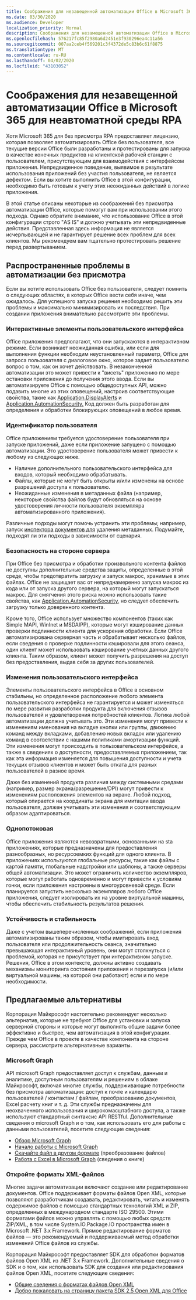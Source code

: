 ```yaml
---
title: Соображения для незавещенной автоматизации Office в Microsoft 365 для неавтоматной среды RPA
ms.date: 03/30/2020
ms.audience: Developer
localization_priority: Normal
description: Соображения для незамещенной автоматизации Office в Microsoft 365 для неавтоматной среды RPA.
ms.openlocfilehash: 576217fc85f2980a6d2451e3f930296ea4c11a56
ms.sourcegitcommit: 007aa2ceb4f569201c3f4372de5c83b6c61f8875
ms.translationtype: MT
ms.contentlocale: ru-RU
ms.lasthandoff: 04/02/2020
ms.locfileid: "43103052"
---
```

# <a name="considerations-for-unattended-automation-of-office-in-the-microsoft-365-for-unattended-rpa-environment"></a>Соображения для незавещенной автоматизации Office в Microsoft 365 для неавтоматной среды RPA

Хотя Microsoft 365 для без присмотра RPA предоставляет лицензию, которая позволяет автоматизировать Office без пользователя, все текущие версии Office были разработаны и протестированы для запуска в качестве конечных продуктов на клиентской рабочей станции с пользователем, присутствующим для взаимодействия с интерфейсом приложения. Непредвиденное поведение, выявимое в результате использования приложений без участия пользователя, не является дефектом. Если вы хотите выполнить Office в этой конфигурации, необходимо быть готовым к учету этих неожиданных действий в логике приложения.

В этой статье описаны некоторые из соображений без присмотра автоматизации Office, которые помогут вам при использовании этого подхода. Однако обратите внимание, что использование Office в этой конфигурации строго "AS IS" и должно учитывать эти непредвиденные действия. Представленная здесь информация не является исчерпывающей и не гарантирует решение всех проблем для всех клиентов. Мы рекомендуем вам тщательно протестировать решение перед развертыванием.

## <a name="common-problems-in-unattended-automation"></a>Распространенные проблемы в автоматизации без присмотра

Если вы хотите использовать Office без пользователя, следует помнить о следующих областях, в которых Office вести себя иначе, чем ожидалось. Для успешного запуска решения необходимо решить эти проблемы и максимально минимизировать их последствия. При создании приложения внимательно рассмотрите эти проблемы.

### <a name="interactive-ui-elements"></a>Интерактивные элементы пользовательского интерфейса

Office приложения предполагают, что они запускаются в интерактивном режиме. Если возникает неожиданная ошибка, или если для выполнения функции необходим неустановленный параметр, Office для запроса пользователя с диалоговое окно, которое задает пользователю вопрос о том, как он хочет действовать. В незаконченной автоматизации это может привести к "висеть" приложению по мере остановки приложения до получения этого ввода. Если вы автоматизируете Office с помощью общедоступных API, можно подавить многие из этих оповещений, настроив соответствующие свойства, такие как [Application.DisplayAlerts](https://docs.microsoft.com/office/vba/api/word.application.displayalerts) и [Application.AutomationSecurity.](https://docs.microsoft.com/office/vba/api/word.application.automationsecurity) Код должен быть разработан для определения и обработки блокирующих оповещений в любое время.

### <a name="user-identity"></a>Идентификатор пользователя

Office приложениям требуется удостоверение пользователя при запуске приложений, даже если приложение запущено с помощью автоматизации. Это удостоверение пользователя может привести к любому из следующих ниже.

- Наличие дополнительного пользовательского интерфейса для входов, который необходимо обрабатывать.
- Файлы, которые не могут быть открыты и/или изменены на основе разрешений доступа к пользователю.
- Неожиданные изменения в метаданных файла (например, некоторые свойства файлов будут обновляться на основе удостоверения личности пользователя экземпляра автоматизированного приложения).

Различные подходы могут помочь устранить эти проблемы; например, запуск [инспектора документов для](https://docs.microsoft.com/office/vba/library-reference/concepts/using-the-document-inspector) удаления метаданных. Подумайте, подходят ли эти подходы в зависимости от сценария.

### <a name="server-side-security"></a>Безопасность на стороне сервера

При Office без присмотра и обработки произвольного контента файлов не доступны дополнительные средства защиты, определенные в этой среде, чтобы предотвратить загрузку и запуск макрос, хранимые в этих файлах. Office не защищает вас от непреднамеренно запуска макрос из кода или от запуска другого сервера, на который могут запускаться макрос. Для смягчения этого риска можно использовать такие свойства, как [Application.AutomationSecurity,](https://docs.microsoft.com/office/vba/api/word.application.automationsecurity) но следует обеспечить загрузку только доверенного контента.

Кроме того, Office использует множество компонентов (таких как Simple MAPI, WinInet и MSDAIPP), которые могут кэширование данных проверки подлинности клиента для ускорения обработки. Если Office автоматизирована серверная часть и обрабатывает несколько файлов, если сведения о проверке подлинности кэшировали для этого сеанса, один клиент может использовать кэширование учетных данных другого клиента. Таким образом, клиент может получить разрешения на доступ без предоставления, выдав себя за других пользователей.

### <a name="ui-changes"></a>Изменения пользовательского интерфейса

Элементы пользовательского интерфейса в Office в основном стабильны, но определенное расположение любого элемента пользовательского интерфейса не гарантируется и может изменяться по мере развития разработки продукта для включения отзывов пользователей и удовлетворения потребностей клиентов. Логика любой автоматизации должна учитывать это. Эти изменения могут привести к изменениям именования на вкладке кнопки или группы, движению команд между вкладками, добавлению новых вкладок или удалению команд в соответствии с нашими политиками амортизации функций. Эти изменения могут происходить в пользовательском интерфейсе, а также в сведениях о доступности, предоставляемых приложением, так как эта информация изменяется для повышения доступности и учета текущих отзывов клиентов и может быть отката для разных пользователей в разное время.

Даже без изменений продукта различия между системными средами (например, размер экрана/разрешение/DPI) могут привести к изменениям расположения элементов на экране. Любой подход, который опирается на координаты экрана для имитации ввода пользователя, должен учитывать эти изменения и соответствующим образом адаптироваться.

### <a name="single-threading"></a>Однопотоковая

Office приложения являются невозвратными, основанными на sta приложениях, которые предназначены для предоставления разнообразных, но ресурсоемких функций для одного клиента. В приложениях используются глобальные ресурсы, такие как файлы с картой памяти, глобальные надстройки или шаблоны, а также серверы общей автоматизации. Это может ограничить количество экземпляров, которые могут работать одновременно и могут привести к условиям гонки, если приложения настроены в многоуровневой среде. Если планируется запустить несколько экземпляров любого Office приложения, следует изолировать их на уровне виртуальной машины, чтобы обеспечить стабильность результатов решения.

### <a name="resiliency-and-stability"></a>Устойчивость и стабильность

Даже с учетом вышеперечисленных соображений, если приложения автоматизированы таким образом, чтобы имитировать вход пользователя или продолжительность сеанса, значительно превышающая интерактивный уровень, они могут столкнуться с проблемой, которая не присутствует при интерактивном запуске. Решения, Office в этом контексте, должны активно создавать механизмы мониторинга состояния приложения и перезапуска (и/или виртуальной машины, на которой они работают) если и по мере необходимости.

## <a name="suggested-alternatives"></a>Предлагаемые альтернативы

Корпорация Майкрософт настоятельно рекомендует несколько альтернатив, которые не требуют Office для установки и запуска серверной стороны и которые могут выполнять общие задачи более эффективно и быстрее, чем автоматизация в этой конфигурации. Прежде чем Office в проекте в качестве компонента на стороне сервера, рассмотрите альтернативные варианты.

### <a name="microsoft-graph"></a>Microsoft Graph

API microsoft Graph предоставляет доступ к службам, данным и аналитике, доступным пользователям и решениям в облаке Майкрософт, включая многие службы, поддерживающие потребности без присмотра автоматизации: доступ к почте и календарю пользователей / контактам / файлам, преобразованию документов, Excel расчету книг и т. д. Эти службы предназначены для неохваченного использования и широкомасштабного доступа, а также используют стандартный синтаксис API RESTful. Дополнительные сведения о microsoft Graph и о том, как использовать его для работы с данными пользователей, посетите следующие сведения:

- [Обзор Microsoft Graph](https://docs.microsoft.com/graph/overview) 
- [Начало работы с Microsoft Graph](https://developer.microsoft.com/graph/get-started)
- [Скачайте файл в другом формате](https://docs.microsoft.com/graph/api/driveitem-get-content-format?view=graph-rest-1.0&tabs=http) (преобразование файлов)
- [Работа с Excel в Microsoft Graph](https://docs.microsoft.com/graph/api/resources/excel?view=graph-rest-1.0) (сведения о книге)

### <a name="open-xml-file-formats"></a>Откройте форматы XML-файлов

Многие задачи автоматизации включают создание или редактирование документов. Office поддерживает форматы файлов Open XML, которые позволяют разработчикам создавать, редактировать, читать и изменять содержимое файлов с помощью стандартных технологий XML и ZIP, определенных в международном стандарте ISO 29500. Этими форматами файлов можно управлять с помощью любых средств ZIP/XML, в том числе System.IO.Package.IO пространства имен в Microsoft .NET 3.x Framework. Прямое редактирование форматов файлов — это рекомендуемый и поддерживаемый метод обработки изменений Office файлов из службы.

Корпорация Майкрософт предоставляет SDK для обработки форматов файлов Open XML из .NET 3.x Framework. Дополнительные сведения о SDK и о том, как использовать SDK для создания или редактирования файлов Open XML, посетите следующие сведения:

- [Общие сведения о форматах файлов Open XML](https://docs.microsoft.com/office/open-xml/understanding-the-open-xml-file-formats)
- [Добро пожаловать на страницу пакета SDK 2.5 Open XML для Office](https://docs.microsoft.com/office/open-xml/open-xml-sdk)
